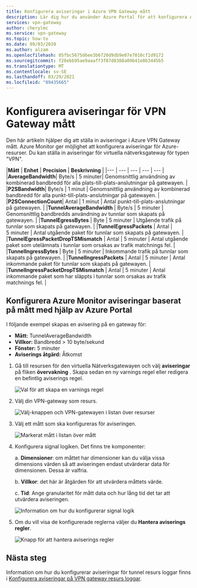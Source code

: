 ```yaml
---
title: Konfigurera aviseringar i Azure VPN Gateway mått
description: Lär dig hur du använder Azure Portal för att konfigurera Azure Monitor aviseringar baserat på mått för VPN-gatewayer för virtuella nätverk.
services: vpn-gateway
author: cherylmc
ms.service: vpn-gateway
ms.topic: how-to
ms.date: 09/03/2020
ms.author: alzam
ms.openlocfilehash: 05fbc5675d6ee3b6720d9db9e07e7010cf1d9172
ms.sourcegitcommit: f28ebb95ae9aaaff3f87d8388a09b41e0b3445b5
ms.translationtype: MT
ms.contentlocale: sv-SE
ms.lasthandoff: 03/29/2021
ms.locfileid: "89435665"
---
```

# <a name="set-up-alerts-on-vpn-gateway-metrics"></a>Konfigurera aviseringar för VPN Gateway mått

Den här artikeln hjälper dig att ställa in aviseringar i Azure VPN Gateway mått. Azure Monitor ger möjlighet att konfigurera aviseringar för Azure-resurser. Du kan ställa in aviseringar för virtuella nätverksgateway för typen "VPN".


|**Mått**   | **Enhet** | **Precision** | **Beskrivning** | 
|---       | ---        | ---       | ---            | ---       |
|**AverageBandwidth**| Byte/s  | 5 minuter| Genomsnittlig användning av kombinerad bandbredd för alla plats-till-plats-anslutningar på gatewayen.     |
|**P2SBandwidth**| Byte/s  | 1 minut  | Genomsnittlig användning av kombinerad bandbredd för alla punkt-till-plats-anslutningar på gatewayen.    |
|**P2SConnectionCount**| Antal  | 1 minut  | Antal punkt-till-plats-anslutningar på gatewayen.   |
|**TunnelAverageBandwidth** | Byte/s    | 5 minuter  | Genomsnittlig bandbredds användning av tunnlar som skapats på gatewayen. |
|**TunnelEgressBytes** | Byte | 5 minuter | Utgående trafik på tunnlar som skapats på gatewayen.   |
|**TunnelEgressPackets** | Antal | 5 minuter | Antal utgående paket för tunnlar som skapats på gatewayen.   |
|**TunnelEgressPacketDropTSMismatch** | Antal | 5 minuter | Antal utgående paket som utelämnats i tunnlar som orsakas av trafik matchnings fel. |
|**TunnelIngressBytes** | Byte | 5 minuter | Inkommande trafik på tunnlar som skapats på gatewayen.   |
|**TunnelIngressPackets** | Antal | 5 minuter | Antal inkommande paket för tunnlar som skapats på gatewayen.   |
|**TunnelIngressPacketDropTSMismatch** | Antal | 5 minuter | Antal inkommande paket som har släppts i tunnlar som orsakas av trafik matchnings fel. |


## <a name="set-up-azure-monitor-alerts-based-on-metrics-by-using-the-azure-portal"></a><a name="setup"></a>Konfigurera Azure Monitor aviseringar baserat på mått med hjälp av Azure Portal

I följande exempel skapas en avisering på en gateway för:

- **Mått:** TunnelAverageBandwidth
- **Villkor:** Bandbredd > 10 byte/sekund
- **Fönster:** 5 minuter
- **Aviserings åtgärd:** Åtkomst



1. Gå till resursen för den virtuella Nätverksgatewayen och välj **aviseringar** på fliken **övervakning** . Skapa sedan en ny varnings regel eller redigera en befintlig aviserings regel.

   ![Val för att skapa en varnings regel](./media/vpn-gateway-howto-setup-alerts-virtual-network-gateway-metric/metric-alert1.png "Skapa")

2. Välj din VPN-gateway som resurs.

   ![Välj-knappen och VPN-gatewayen i listan över resurser](./media/vpn-gateway-howto-setup-alerts-virtual-network-gateway-metric/metric-alert2.png "Välj")

3. Välj ett mått som ska konfigureras för aviseringen.

   ![Markerat mått i listan över mått](./media/vpn-gateway-howto-setup-alerts-virtual-network-gateway-metric/metric-alert3.png "Välj")
4. Konfigurera signal logiken. Det finns tre komponenter:

    a. **Dimensioner**: om måttet har dimensioner kan du välja vissa dimensions värden så att aviseringen endast utvärderar data för dimensionen. Dessa är valfria.

    b. **Villkor**: det här är åtgärden för att utvärdera måttets värde.

    c. **Tid**: Ange granularitet för mått data och hur lång tid det tar att utvärdera aviseringen.

   ![Information om hur du konfigurerar signal logik](./media/vpn-gateway-howto-setup-alerts-virtual-network-gateway-metric/metric-alert4.png "Välj")

5. Om du vill visa de konfigurerade reglerna väljer du **Hantera aviserings regler**.

   ![Knapp för att hantera aviserings regler](./media/vpn-gateway-howto-setup-alerts-virtual-network-gateway-metric/metric-alert8.png "Välj")

## <a name="next-steps"></a>Nästa steg

Information om hur du konfigurerar aviseringar för tunnel resurs loggar finns i [Konfigurera aviseringar på VPN gateway resurs loggar](vpn-gateway-howto-setup-alerts-virtual-network-gateway-log.md).

